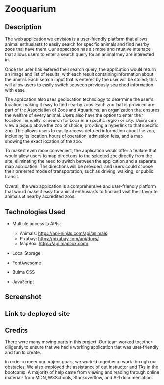 # Zooquarium

## Description

The web application we envision is a user-friendly platform that allows animal enthusiasts to easily search for specific animals and find nearby zoos that have them. Our application has a simple and intuitive interface that allows users to enter a search query for an animal they are interested in.

Once the user has entered their search query, the application would return an image and list of results, with each result containing information about the animal. Each search input that is entered by the user will be stored; this will allow users to easily switch between previously searched information with ease.

The application also uses geolocation technology to determine the user's location, making it easy to find nearby zoos. Each zoo that is provided are part of the Association of Zoos and Aquariums; an organization that ensures the welfare of every animal. Users also have the option to enter their location manually, or search for zoos in a specific region or city. Users can view a popup above the zoo of choice, providing a hyperlink to that specific zoo. This allows users to easily access detailed information about the zoo, including its location, hours of operation, admission fees, and a map showing the exact location of the zoo.

To make it even more convenient, the application would offer a feature that would allow users to map directions to the selected zoo directly from the site, eliminating the need to switch between the application and a separate map application. The directions will be provided, and users could choose their preferred mode of transportation, such as driving, walking, or public transit.

Overall, the web application is a comprehensive and user-friendly platform that would make it easy for animal enthusiasts to find and visit their favorite animals at nearby accredited zoos.

## Technologies Used

- Multiple access to APIs:

  - Animals: https://api-ninjas.com/api/animals
  - Pixabay: https://pixabay.com/api/docs/
  - MapBox: https://api.mapbox.com/

- Local Storage
- FontAwesome
- Bulma CSS
- JavaScript

## Screenshot

## Link to deployed site

## Credits

There were many moving parts in this project. Our team worked together diligently to ensure that we had a working application that was user-friendly and fun to create.

In order to meet our project goals, we worked together to work through our obstacles. We also employed the assistance of out instructor and TAs in the bootcamp. A majority of help came from viewing and reading through online materials from MDN, W3Schools, Stackoverflow, and API documentation.
